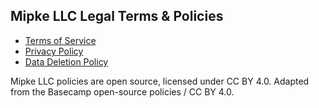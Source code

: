 ## Mipke LLC Legal Terms & Policies

* [Terms of Service](terms-of-service.md)
* [Privacy Policy](privacy-policy.md)
* [Data Deletion Policy](data-deletion-policy.md)

Mipke LLC policies are open source, licensed under CC BY 4.0.
Adapted from the Basecamp open-source policies / CC BY 4.0.
